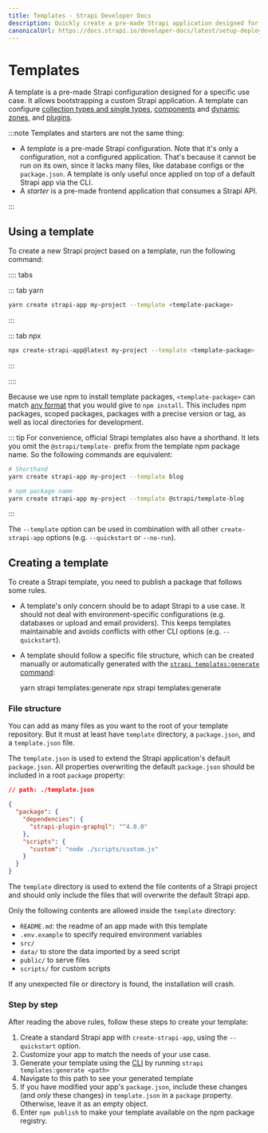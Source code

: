 ```yaml
---
title: Templates - Strapi Developer Docs
description: Quickly create a pre-made Strapi application designed for a specific use case. It allows you to quickly bootstrap a custom Strapi app.
canonicalUrl: https://docs.strapi.io/developer-docs/latest/setup-deployment-guides/installation/templates.html
---
```


# Templates

A template is a pre-made Strapi configuration designed for a specific use case. It allows bootstrapping a custom Strapi application. A template can configure [collection types and single types](/user-docs/latest/content-types-builder/introduction-to-content-types-builder.md), [components](/developer-docs/latest/development/backend-customization/models.html#components-2) and [dynamic zones](/developer-docs/latest/development/backend-customization/models.html#dynamic-zones), and [plugins](/developer-docs/latest/plugins/plugins-intro.html).

:::note
Templates and starters are not the same thing:

- A _template_ is a pre-made Strapi configuration. Note that it's only a configuration, not a configured application. That's because it cannot be run on its own, since it lacks many files, like database configs or the `package.json`. A template is only useful once applied on top of a default Strapi app via the CLI.
- A _starter_ is a pre-made frontend application that consumes a Strapi API.

:::

## Using a template

To create a new Strapi project based on a template, run the following command:

:::: tabs

::: tab yarn

```bash
yarn create strapi-app my-project --template <template-package>
```

:::

::: tab npx

```bash
npx create-strapi-app@latest my-project --template <template-package>
```

:::

::::

Because we use npm to install template packages, `<template-package>` can match [any format](https://docs.npmjs.com/cli/v8/commands/npm-install) that you would give to `npm install`. This includes npm packages, scoped packages, packages with a precise version or tag, as well as local directories for development.

::: tip
For convenience, official Strapi templates also have a shorthand. It lets you omit the `@strapi/template-` prefix from the template npm package name. So the following commands are equivalent:

```bash
# Shorthand
yarn create strapi-app my-project --template blog

# npm package name
yarn create strapi-app my-project --template @strapi/template-blog
```

:::

The `--template` option can be used in combination with all other `create-strapi-app` options (e.g. `--quickstart` or `--no-run`).

## Creating a template

To create a Strapi template, you need to publish a package that follows some rules.

* A template's only concern should be to adapt Strapi to a use case. It should not deal with environment-specific configurations (e.g. databases or upload and email providers). This keeps templates maintainable and avoids conflicts with other CLI options (e.g. `--quickstart`).

* A template should follow a specific file structure, which can be created manually or automatically generated with the [`strapi templates:generate` command](/developer-docs/latest/developer-resources/cli/CLI.md#strapi-templates-generate):

    <code-group>

    <code-block title="YARN">
      yarn strapi templates:generate <path>
    </code-block>

    <code-block title="NPM">
      npx strapi templates:generate <path>
    </code-block>

    </code-group>

### File structure

You can add as many files as you want to the root of your template repository. But it must at least have `template` directory, a `package.json`, and a `template.json` file.

The `template.json` is used to extend the Strapi application's default `package.json`. All properties overwriting the default `package.json` should be included in a root `package` property:

```json
// path: ./template.json

{
  "package": {
    "dependencies": {
      "strapi-plugin-graphql": "^4.0.0"
    },
    "scripts": {
      "custom": "node ./scripts/custom.js"
    }
  }
}
```

The `template` directory is used to extend the file contents of a Strapi project and should only include the files that will overwrite the default Strapi app.

Only the following contents are allowed inside the `template` directory:

- `README.md`: the readme of an app made with this template
- `.env.example` to specify required environment variables
- `src/`
- `data/` to store the data imported by a seed script
- `public/` to serve files
- `scripts/` for custom scripts

If any unexpected file or directory is found, the installation will crash.

### Step by step

After reading the above rules, follow these steps to create your template:

1. Create a standard Strapi app with `create-strapi-app`, using the `--quickstart` option.
2. Customize your app to match the needs of your use case.
3. Generate your template using the [CLI](/developer-docs/latest/developer-resources/cli/CLI.md#strapi-templates-generate) by running `strapi templates:generate <path>`
4. Navigate to this path to see your generated template
5. If you have modified your app's `package.json`, include these changes (and _only_ these changes) in `template.json` in a `package` property. Otherwise, leave it as an empty object.
6. Enter `npm publish` to make your template available on the npm package registry.
